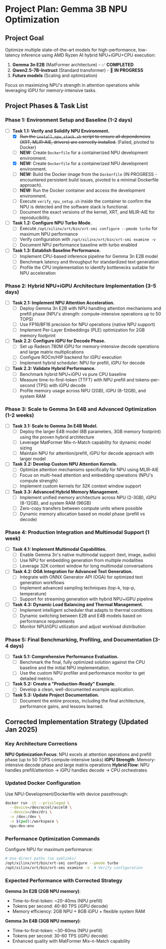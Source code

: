 
# Project Plan: Gemma 3B NPU Optimization

## Project Goal

Optimize multiple state-of-the-art models for high-performance, low-latency inference using AMD Ryzen AI hybrid NPU+iGPU+CPU execution:

1. **Gemma 3n E2B** (MatFormer architecture) - ✅ **COMPLETED**
2. **Qwen2.5-7B-Instruct** (Standard transformer) - 🚧 **IN PROGRESS**
3. **Future models** (Scaling and optimization)

Focus on maximizing NPU's strength in attention operations while leveraging iGPU for memory-intensive tasks.

## Project Phases & Task List

### Phase 1: Environment Setup and Baseline (1-2 days)

- [ ] **Task 1.1: Verify and Solidify NPU Environment.**
  - [x] ~~Run the `install_npu_stack.sh` script to ensure all dependencies (XRT, MLIR-AIE, drivers) are correctly installed.~~ (Failed, pivoted to Docker)
  - [ ] **NEW:** Create `Dockerfile` for a containerized NPU development environment.
  - [x] **NEW:** Create `Dockerfile` for a containerized NPU development environment.
  - [ ] **NEW:** Build the Docker image from the `Dockerfile` (IN PROGRESS - encountered persistent build issues, pivoted to a minimal Dockerfile approach).
  - [ ] **NEW:** Run the Docker container and access the development environment.
  - [ ] Execute `verify_npu_setup.sh` inside the container to confirm the NPU is detected and the software stack is functional.
  - [ ] Document the exact versions of the kernel, XRT, and MLIR-AIE for reproducibility.
- [ ] **Task 1.2: Configure NPU Turbo Mode.**
  - [ ] Execute `/opt/xilinx/xrt/bin/xrt-smi configure --pmode turbo` for maximum NPU performance
  - [ ] Verify configuration with `/opt/xilinx/xrt/bin/xrt-smi examine -v`
  - [ ] Document NPU performance baseline with turbo enabled
- [ ] **Task 1.3: Establish Baseline Performance.**
  - [ ] Implement CPU-based inference pipeline for Gemma 3n E2B model
  - [ ] Benchmark latency and throughput for standardized text generation
  - [ ] Profile the CPU implementation to identify bottlenecks suitable for NPU acceleration

### Phase 2: Hybrid NPU+iGPU Architecture Implementation (3-5 days)

- [ ] **Task 2.1: Implement NPU Attention Acceleration.**
  - [ ] Deploy Gemma 3n E2B with NPU handling attention mechanisms and prefill phase (NPU's strength: compute-intensive operations up to 50 TOPS)
  - [ ] Use FP16/BF16 precision for NPU operations (native NPU support)
  - [ ] Implement Per-Layer Embeddings (PLE) optimization for 2GB memory footprint
- [ ] **Task 2.2: Configure iGPU for Decode Phase.**
  - [ ] Set up Radeon 780M iGPU for memory-intensive decode operations and large matrix multiplications  
  - [ ] Configure ROCm/HIP backend for iGPU execution
  - [ ] Implement hybrid scheduler: NPU for prefill, iGPU for decode
- [ ] **Task 2.3: Validate Hybrid Performance.**
  - [ ] Benchmark hybrid NPU+iGPU vs pure CPU baseline
  - [ ] Measure time-to-first-token (TTFT) with NPU prefill and tokens-per-second (TPS) with iGPU decode
  - [ ] Profile memory usage across NPU (2GB), iGPU (8-12GB), and system RAM

### Phase 3: Scale to Gemma 3n E4B and Advanced Optimization (1-2 weeks)

- [ ] **Task 3.1: Scale to Gemma 3n E4B Model.**
  - [ ] Deploy the larger E4B model (8B parameters, 3GB memory footprint) using the proven hybrid architecture
  - [ ] Leverage MatFormer Mix-n-Match capability for dynamic model sizing
  - [ ] Maintain NPU for attention/prefill, iGPU for decode approach with larger model
- [ ] **Task 3.2: Develop Custom NPU Attention Kernels.**
  - [ ] Optimize attention mechanisms specifically for NPU using MLIR-AIE
  - [ ] Focus on multi-head attention and embedding operations (NPU's compute strength)
  - [ ] Implement custom kernels for 32K context window support
- [ ] **Task 3.3: Advanced Hybrid Memory Management.**
  - [ ] Implement unified memory architecture across NPU (2-3GB), iGPU (8-12GB), and system RAM (96GB)
  - [ ] Zero-copy transfers between compute units where possible
  - [ ] Dynamic memory allocation based on model phase (prefill vs decode)

### Phase 4: Production Integration and Multimodal Support (1 week)

- [ ] **Task 4.1: Implement Multimodal Capabilities.**
  - [ ] Enable Gemma 3n's native multimodal support (text, image, audio)
  - [ ] Use NPU for embedding generation from multiple modalities
  - [ ] Leverage 32K context window for long multimodal conversations
- [ ] **Task 4.2: OGA Integration for Advanced Text Generation.**
  - [ ] Integrate with ONNX Generator API (OGA) for optimized text generation workflows
  - [ ] Implement advanced sampling techniques (top-k, top-p, temperature)
  - [ ] Support for streaming generation with hybrid NPU+iGPU pipeline
- [ ] **Task 4.3: Dynamic Load Balancing and Thermal Management.**
  - [ ] Implement intelligent scheduler that adapts to thermal conditions
  - [ ] Dynamic switching between E2B and E4B models based on performance requirements
  - [ ] Monitor NPU/iGPU utilization and adjust workload distribution

### Phase 5: Final Benchmarking, Profiling, and Documentation (3-4 days)

- [ ] **Task 5.1: Comprehensive Performance Evaluation.**
  - [ ] Benchmark the final, fully optimized solution against the CPU baseline and the initial NPU implementation.
  - [ ] Use the custom NPU profiler and performance monitor to get detailed metrics.
- [ ] **Task 5.2: Create a "Production-Ready" Example.**
  - [ ] Develop a clean, well-documented example application.
- [ ] **Task 5.3: Update Project Documentation.**
  - [ ] Document the entire process, including the final architecture, performance gains, and lessons learned.

## Corrected Implementation Strategy (Updated Jan 2025)

### Key Architecture Corrections

**NPU Optimization Focus**: NPU excels at attention operations and prefill phase (up to 50 TOPS compute-intensive tasks)
**iGPU Strength**: Memory-intensive decode phase and large matrix operations
**Hybrid Flow**: NPU handles prefill/attention → iGPU handles decode → CPU orchestrates

### Updated Docker Configuration

Use NPU-Development/Dockerfile with device passthrough:
```bash
docker run -it --privileged \
  --device=/dev/accel/accel0 \
  --device=/dev/dri \
  -v /dev:/dev \
  -v $(pwd):/workspace \
  npu-dev-env
```

### Performance Optimization Commands

Configure NPU for maximum performance:
```bash
# Use direct paths (no symlinks)
/opt/xilinx/xrt/bin/xrt-smi configure --pmode turbo
/opt/xilinx/xrt/bin/xrt-smi examine -v  # Verify configuration
```

### Expected Performance with Corrected Strategy

**Gemma 3n E2B (2GB NPU memory)**:
- Time-to-first-token: ~20-40ms (NPU prefill)
- Tokens per second: 40-80 TPS (iGPU decode)
- Memory efficiency: 2GB NPU + 8GB iGPU + flexible system RAM

**Gemma 3n E4B (3GB NPU memory)**:
- Time-to-first-token: ~30-60ms (NPU prefill)  
- Tokens per second: 30-60 TPS (iGPU decode)
- Enhanced quality with MatFormer Mix-n-Match capability
